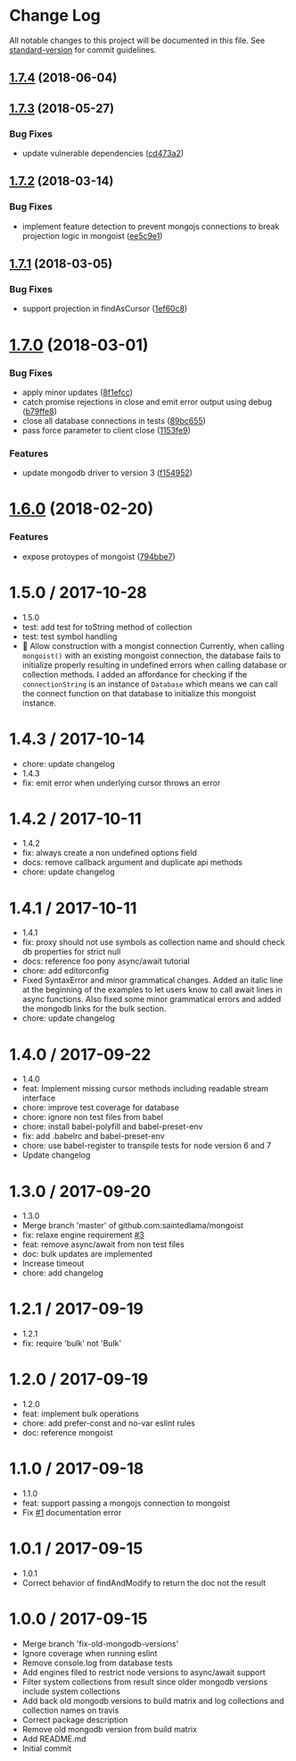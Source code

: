 # Change Log

All notable changes to this project will be documented in this file. See [standard-version](https://github.com/conventional-changelog/standard-version) for commit guidelines.

<a name="1.7.4"></a>
## [1.7.4](https://github.com/saintedlama/mongoist/compare/v1.7.3...v1.7.4) (2018-06-04)



<a name="1.7.3"></a>
## [1.7.3](https://github.com/saintedlama/mongoist/compare/v1.7.2...v1.7.3) (2018-05-27)


### Bug Fixes

* update vulnerable dependencies ([cd473a2](https://github.com/saintedlama/mongoist/commit/cd473a2))



<a name="1.7.2"></a>
## [1.7.2](https://github.com/saintedlama/mongoist/compare/v1.7.1...v1.7.2) (2018-03-14)


### Bug Fixes

* implement feature detection to prevent mongojs connections to break projection logic in mongoist ([ee5c9e1](https://github.com/saintedlama/mongoist/commit/ee5c9e1))



<a name="1.7.1"></a>
## [1.7.1](https://github.com/saintedlama/mongoist/compare/v1.7.0...v1.7.1) (2018-03-05)


### Bug Fixes

* support projection in findAsCursor ([1ef60c8](https://github.com/saintedlama/mongoist/commit/1ef60c8))



<a name="1.7.0"></a>
# [1.7.0](https://github.com/saintedlama/mongoist/compare/v1.6.0...v1.7.0) (2018-03-01)


### Bug Fixes

* apply minor updates ([8f1efcc](https://github.com/saintedlama/mongoist/commit/8f1efcc))
* catch promise rejections in close and emit error output using debug ([b79ffe8](https://github.com/saintedlama/mongoist/commit/b79ffe8))
* close all database connections in tests ([89bc655](https://github.com/saintedlama/mongoist/commit/89bc655))
* pass force parameter to client close ([1153fe9](https://github.com/saintedlama/mongoist/commit/1153fe9))


### Features

* update mongodb driver to version 3 ([f154952](https://github.com/saintedlama/mongoist/commit/f154952))



<a name="1.6.0"></a>
# [1.6.0](https://github.com/saintedlama/mongoist/compare/v1.5.1...v1.6.0) (2018-02-20)


### Features

* expose protoypes of mongoist ([794bbe7](https://github.com/saintedlama/mongoist/commit/794bbe7))



1.5.0 / 2017-10-28
==================

  * 1.5.0
  * test: add test for toString method of collection
  * test: test symbol handling
  * :bug: Allow construction with a mongist connection
    Currently, when calling `mongoist()` with an existing mongoist
    connection, the database fails to initialize properly resulting in
    undefined errors when calling database or collection methods.
    I added an affordance for checking if the `connectionString` is an
    instance of `Database` which means we can call the connect function
    on that database to initialize this mongoist instance.

1.4.3 / 2017-10-14
==================

  * chore: update changelog
  * 1.4.3
  * fix: emit error when underlying cursor throws an error

1.4.2 / 2017-10-11
==================

  * 1.4.2
  * fix: always create a non undefined options field
  * docs: remove callback argument and duplicate api methods
  * chore: update changelog

1.4.1 / 2017-10-11
==================

  * 1.4.1
  * fix: proxy should not use symbols as collection name and should check db properties for strict null
  * docs: reference foo pony async/await tutorial
  * chore: add editorconfig
  * Fixed SyntaxError and minor grammatical changes.
    Added an italic line at the beginning of the examples to let users know to call await lines in async functions. Also fixed some minor grammatical errors and added the mongodb links for the bulk section.
  * chore: update changelog

1.4.0 / 2017-09-22
==================

  * 1.4.0
  * feat: Implement missing cursor methods including readable stream interface
  * chore: improve test coverage for database
  * chore: ignore non test files from babel
  * chore: install babel-polyfill and babel-preset-env
  * fix: add .babelrc and babel-preset-env
  * chore: use babel-register to transpile tests for node version 6 and 7
  * Update changelog

1.3.0 / 2017-09-20
==================

  * 1.3.0
  * Merge branch 'master' of github.com:saintedlama/mongoist
  * fix: relaxe engine requirement [#3](https://github.com/saintedlama/mongoist/issues/3)
  * feat: remove async/await from non test files
  * doc: bulk updates are implemented
  * Increase timeout
  * chore: add changelog

1.2.1 / 2017-09-19
==================

  * 1.2.1
  * fix: require 'bulk' not 'Bulk'

1.2.0 / 2017-09-19
==================

  * 1.2.0
  * feat: implement bulk operations
  * chore: add prefer-const and no-var eslint rules
  * doc: reference mongoist

1.1.0 / 2017-09-18
==================

  * 1.1.0
  * feat: support passing a mongojs connection to mongoist
  * Fix [#1](https://github.com/saintedlama/mongoist/issues/1) documentation error

1.0.1 / 2017-09-15
==================

  * 1.0.1
  * Correct behavior of findAndModify to return the doc not the result

1.0.0 / 2017-09-15
==================

  * Merge branch 'fix-old-mongodb-versions'
  * Ignore coverage when running eslint
  * Remove console.log from database tests
  * Add engines filed to restrict node versions to async/await support
  * Filter system collections from result since older mongodb versions include system collections
  * Add back old mongodb versions to build matrix and log collections and collection names on travis
  * Correct package description
  * Remove old mongodb version from build matrix
  * Add README.md
  * Initial commit
